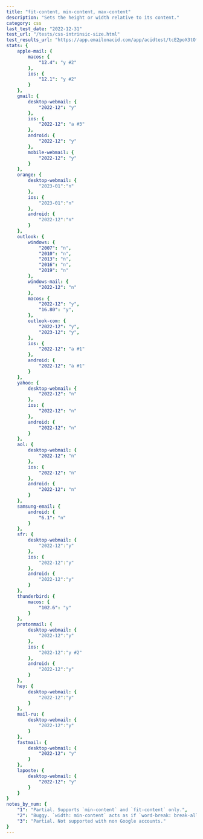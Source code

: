 ```yaml
---
title: "fit-content, min-content, max-content"
description: "Sets the height or width relative to its content."
category: css
last_test_date: "2022-12-31"
test_url: "/tests/css-intrinsic-size.html"
test_results_url: "https://app.emailonacid.com/app/acidtest/tcE2poX3tOf6HlwmIH6GQqveQN6SwMrsqCp4ylpkFVc3W/list"
stats: {
	apple-mail: {
		macos: {
			"12.4": "y #2"
		},
		ios: {
			"12.1": "y #2"
		}
	},
	gmail: {
		desktop-webmail: {
			"2022-12": "y"
		},
		ios: {
			"2022-12": "a #3"
		},
		android: {
			"2022-12": "y"
		},
        mobile-webmail: {
            "2022-12": "y"
        }
	},
    orange: {
        desktop-webmail: {
            "2023-01":"n"
        },
        ios: {
            "2023-01":"n"
        },
        android: {
            "2022-12":"n"
        }
    },
	outlook: {
		windows: {
			"2007": "n",
			"2010": "n",
			"2013": "n",
			"2016": "n",
			"2019": "n"
		},
		windows-mail: {
			"2022-12": "n"
		},
		macos: {
			"2022-12": "y",
			"16.80": "y",
		},
		outlook-com: {
			"2022-12": "y",
			"2023-12": "y",
		},
		ios: {
			"2022-12": "a #1"
		},
		android: {
			"2022-12": "a #1"
		}
	},
	yahoo: {
		desktop-webmail: {
			"2022-12": "n"
		},
		ios: {
			"2022-12": "n"
		},
		android: {
			"2022-12": "n"
		}
	},
	aol: {
		desktop-webmail: {
			"2022-12": "n"
		},
		ios: {
			"2022-12": "n"
		},
		android: {
			"2022-12": "n"
		}
	},
	samsung-email: {
		android: {
			"6.1": "n"
		}
	},
    sfr: {
        desktop-webmail: {
            "2022-12":"y"
        },
        ios: {
            "2022-12":"y"
        },
        android: {
            "2022-12":"y"
        }
    },
	thunderbird: {
		macos: {
			"102.6": "y"
		}
	},
    protonmail: {
        desktop-webmail: {
            "2022-12":"y"
        },
        ios: {
            "2022-12":"y #2"
        },
        android: {
            "2022-12":"y"
        }
    },
    hey: {
        desktop-webmail: {
            "2022-12":"y"
        }
    },
    mail-ru: {
        desktop-webmail: {
            "2022-12":"y"
        }
    },
	fastmail: {
		desktop-webmail: {
			"2022-12": "y"
		}
	},
    laposte: {
        desktop-webmail: {
            "2022-12": "y"
        }
    }
}
notes_by_num: {
    "1": "Partial. Supports `min-content` and `fit-content` only.",
    "2": "Buggy. `width: min-content` acts as if `word-break: break-all` had been set on the element.",
    "3": "Partial. Not supported with non Google accounts."
}
---
```

